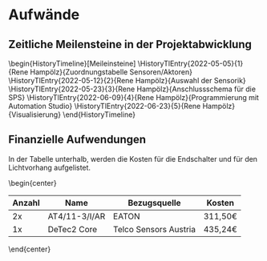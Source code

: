 # Aufwände

## Zeitliche Meilensteine in der Projektabwicklung

\begin{HistoryTimeline}[Meileinsteine]
    \HistoryTlEntry{2022-05-05}{1}{Rene Hampölz}{Zuordnungstabelle Sensoren/Aktoren}
    \HistoryTlEntry{2022-05-12}{2}{Rene Hampölz}{Auswahl der Sensorik}
    \HistoryTlEntry{2022-05-23}{3}{Rene Hampölz}{Anschlussschema für die SPS}
    \HistoryTlEntry{2022-06-09}{4}{Rene Hampölz}{Programmierung mit Automation Studio}
    \HistoryTlEntry{2022-06-23}{5}{Rene Hampölz}{Visualisierung}
\end{HistoryTimeline}

## Finanzielle Aufwendungen

In der Tabelle unterhalb, werden die Kosten für die Endschalter und für den Lichtvorhang aufgelistet.

\begin{center}

| Anzahl | Name          | Bezugsquelle          | Kosten  |
|--------|---------------|-----------------------|---------|
| 2x     | AT4/11-3/I/AR | EATON                 | 311,50€ |
| 1x     | DeTec2 Core   | Telco Sensors Austria | 435,24€ |

\end{center}